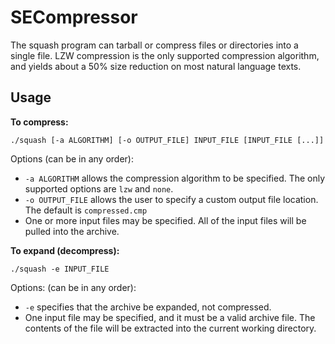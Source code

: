 SECompressor
============

The squash program can tarball or compress files or directories into a single file. LZW compression is the only supported compression algorithm, and yields about a 50% size reduction on most natural language texts.

Usage
-----

**To compress:**
```
./squash [-a ALGORITHM] [-o OUTPUT_FILE] INPUT_FILE [INPUT_FILE [...]]
```
Options (can be in any order):
* `-a ALGORITHM` allows the compression algorithm to be specified. The only supported options are `lzw` and `none`.
* `-o OUTPUT_FILE` allows the user to specify a custom output file location. The default is `compressed.cmp`
* One or more input files may be specified. All of the input files will be pulled into the archive.

**To expand (decompress):**
```
./squash -e INPUT_FILE
```
Options: (can be in any order):
* `-e` specifies that the archive be expanded, not compressed.
* One input file may be specified, and it must be a valid archive file. The contents of the file will be extracted into the current working directory.